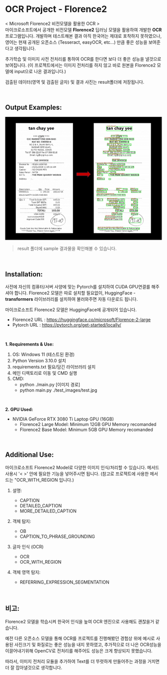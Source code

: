 # OCR Project - Florence2

< Microsoft Florence2 비전모델을 활용한 OCR > <br>
마이크로소프트에서 공개한 비전모델 **Florence2** 딥러닝 모델을 활용하여 개발한 **OCR** 프로그램입니다. 개발하며 테스트해본 결과 아직 한국어는 제대로 포착하지 못하였으나, 영어는 현재 공개된 오픈소스 (Tesseract, easyOCR, etc...) 만큼 좋은 성능을 보여준다고 생각됩니다.

추가학습 및 이미지 사전 전처리를 통하여 OCR를 한다면 보다 더 좋은 성능을 낼것으로 보여집니다.
(이 프로젝트에서는 이미지 전처리를 하지 않고 바로 원본을 Florence2 모델에 input으로 나온 결과입니다.)

검출된 데이터(영역 및 검출된 글자) 및 결과 사진는 result폴더에 저장됩니다.


<br>

## Output Examples:
![결과 예시](./samples/demo_rslt.png)
 > result 폴더에 sample 결과물을 확인해볼 수 있습니다.


<br>


## Installation:
사전에 자신의 컴퓨터/서버 사양에 맞는 Pytorch를 설치하여 CUDA GPU연결를 해주셔야 합니다.
Florence2 모델은 따로 설치할 필요없이, HuggingFace - **transformers** 라이브러리를 설치하여 불러와주면 자동 다운로드 됩니다.

마이크로소프트 Florence2 모델은 HuggingFace에 공개되어 있습니다.
- Florence2 URL : https://huggingface.co/microsoft/Florence-2-large
- Pytorch URL : https://pytorch.org/get-started/locally/

<br>

**1. Requirements & Use:**
1. OS: Windows 11 (테스트된 환경) 
2. Python Version 3.10.0 설치
3. requirements.txt 필요/담긴 라이브러리 설치
4. 메인 디렉토리로 이동 및 CMD 실행
5. CMD:
    - python ./main.py [이미지 경로]
    - python main.py ./test_images/test.jpg 

<br>

**2. GPU Used:**
- NVIDIA GeForce RTX 3080 Ti Laptop GPU (16GB)
  - Florence2 Large Model: Minimum 12GB GPU Memory recomanded
  - Florence2 Base Model: Minimum 5GB GPU Memory recomanded

<br>

## Additional Use:
마이크로소프트 Florence2 Model로 다양한 이미지 인식/처리할 수 있습니다. 메서드 사용시 '< >' 안에 필요한 기능을 넣어주시면 됩니다. (참고로 프로젝트에 사용한 메서드는 "OCR_WITH_REGION 입니다.)

1. 설명: <br>
    - CAPTION
    - DETAILED_CAPTION
    - MORE_DETAILED_CAPTION

2. 객체 탐지: <br>
   - OB
   - CAPTION_TO_PHRASE_GROUNDING

3. 글자 인식 (OCR) <br>
   - OCR
   - OCR_WITH_REGION

4. 객체 영역 탐지: <br>
   - REFERRING_EXPRESSION_SEGMENTATION 


<br>

## 비고:
Florence2 모델을 학습시켜 한국어 인식을 높여 OCR 엔진으로 사용해도 괜찮을거 같습니다. 

예전 다른 오픈소스 모델을 통해 OCR를 프로젝트를 진행해봤던 경험상 위에 예시로 사용된 사진크기 및 화질로는 좋은 성능을 내지 못하였고, 추가적으로 더 나은 OCR성능을 이끌어내기위해 OpenCV로 전처리를 해주어도 성능은 크게 향상되지 못했습니다.

따라서, 이미지 전처리 모듈을 추가하여 Text를 더 뚜렷하게 만들어주는 과정을 거치면 더 잘 잡아낼것으로 생각합니다.



<br>

